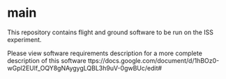# main
This repository contains flight and ground software to be run on the ISS experiment.

Please view software requirements description for a more complete description of this software ttps://docs.google.com/document/d/1hBOz0-wGpl2EUlf_OQY8gNAygygLQBL3h9uV-0gwBUc/edit#
